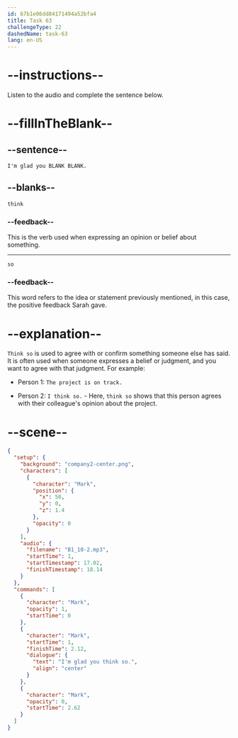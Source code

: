 ```yaml
---
id: 67b1e06dd84171494a52bfa4
title: Task 63
challengeType: 22
dashedName: task-63
lang: en-US
---
```


<!-- (Audio) Mark: I'm glad you think so. -->

# --instructions--

Listen to the audio and complete the sentence below.

# --fillInTheBlank--

## --sentence--

`I'm glad you BLANK BLANK.`

## --blanks--

`think`

### --feedback--

This is the verb used when expressing an opinion or belief about something.

---

`so`

### --feedback--

This word refers to the idea or statement previously mentioned, in this case, the positive feedback Sarah gave.

# --explanation--

`Think so` is used to agree with or confirm something someone else has said. It is often used when someone expresses a belief or judgment, and you want to agree with that judgment. For example:

- Person 1: `The project is on track.`

- Person 2: `I think so.` - Here, `think so` shows that this person agrees with their colleague's opinion about the project.

# --scene--

```json
{
  "setup": {
    "background": "company2-center.png",
    "characters": [
      {
        "character": "Mark",
        "position": {
          "x": 50,
          "y": 0,
          "z": 1.4
        },
        "opacity": 0
      }
    ],
    "audio": {
      "filename": "B1_10-2.mp3",
      "startTime": 1,
      "startTimestamp": 17.02,
      "finishTimestamp": 18.14
    }
  },
  "commands": [
    {
      "character": "Mark",
      "opacity": 1,
      "startTime": 0
    },
    {
      "character": "Mark",
      "startTime": 1,
      "finishTime": 2.12,
      "dialogue": {
        "text": "I'm glad you think so.",
        "align": "center"
      }
    },
    {
      "character": "Mark",
      "opacity": 0,
      "startTime": 2.62
    }
  ]
}
```
